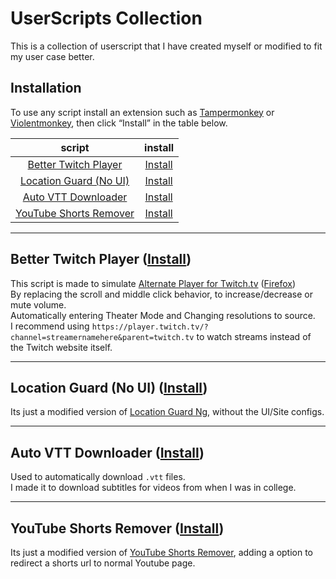 # UserScripts Collection

This is a collection of userscript that I have created myself or modified to fit my user case better.

## Installation

To use any script install an extension such as [Tampermonkey](https://www.tampermonkey.net/) or [Violentmonkey](https://violentmonkey.github.io/), then click “Install” in the table below.

|                                         script                                         |                                                    install                                                    |
| :------------------------------------------------------------------------------------: | :-----------------------------------------------------------------------------------------------------------: |
|   [Better Twitch Player](https://github.com/MrChuw/UserScripts#better-twitch-player)   |        [Install](https://github.com/MrChuw/UserScripts/raw/main/scripts/better-twitch-player.user.js)         |
|  [Location Guard (No UI)](https://github.com/MrChuw/UserScripts#location-guard-no-ui)  |           [Install](https://github.com/MrChuw/UserScripts/raw/main/scripts/location-guard.user.js)            |
|    [Auto VTT Downloader](https://github.com/MrChuw/UserScripts#auto-vtt-downloader)    |         [Install](https://github.com/MrChuw/UserScripts/raw/main/scripts/auto-vtt-downloader.user.js)         |
| [YouTube Shorts Remover](https://github.com/MrChuw/UserScripts#youtube-shorts-remover) | [Install](https://github.com/MrChuw/UserScripts/raw/main/scripts/youtube-shorts-remover-tampermonkey.user.js) |

---

## Better Twitch Player ([Install](https://github.com/MrChuw/UserScripts/raw/main/scripts/better-twitch-player.user.js))

This script is made to simulate [Alternate Player for Twitch.tv](https://chromewebstore.google.com/detail/alternate-player-for-twit/bhplkbgoehhhddaoolmakpocnenplmhf) ([Firefox](https://addons.mozilla.org/en-US/firefox/addon/twitch_5/))  
By replacing the scroll and middle click behavior, to increase/decrease or mute volume.  
Automatically entering Theater Mode and Changing resolutions to source.  
I recommend using ```https://player.twitch.tv/?channel=streamernamehere&parent=twitch.tv``` to watch streams instead of the Twitch website itself.

---

## Location Guard (No UI) ([Install](https://github.com/MrChuw/UserScripts/raw/scripts/main/location-guard.user.js))

Its just a modified version of [Location Guard Ng](https://github.com/SukkaW/location-guard-ng), without the UI/Site configs.

---

## Auto VTT Downloader ([Install](https://github.com/MrChuw/UserScripts/raw/scripts/main/auto-vtt-downloader.user.js))

Used to automatically download `.vtt` files.  
I made it to download subtitles for videos from when I was in college.

---

## YouTube Shorts Remover ([Install](https://github.com/MrChuw/UserScripts/raw/scripts/main/youtube-shorts-remover-tampermonkey.user.js))

Its just a modified version of [YouTube Shorts Remover](https://github.com/Mr-Comand/youtube-shorts-remover-tampermonkey), adding a option to redirect a shorts url to normal Youtube page.

